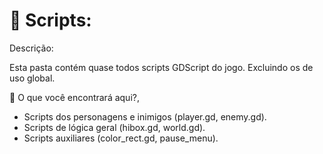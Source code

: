 <h1>📂 Scripts:</h1>

<p>Descrição:</p>
<p>Esta pasta contém quase todos scripts GDScript do jogo. Excluindo os de uso global.</p>

<p>📌 O que você encontrará aqui?,</p>
<ul>
<li>Scripts dos personagens e inimigos (player.gd, enemy.gd).</li>
<li>Scripts de lógica geral (hibox.gd, world.gd).</li>
<li>Scripts auxiliares (color_rect.gd, pause_menu).</li>
</ul>